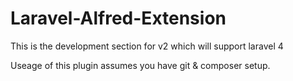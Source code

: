 Laravel-Alfred-Extension
========================

This is the development section for v2 which will support laravel 4

Useage of this plugin assumes you have git & composer setup.